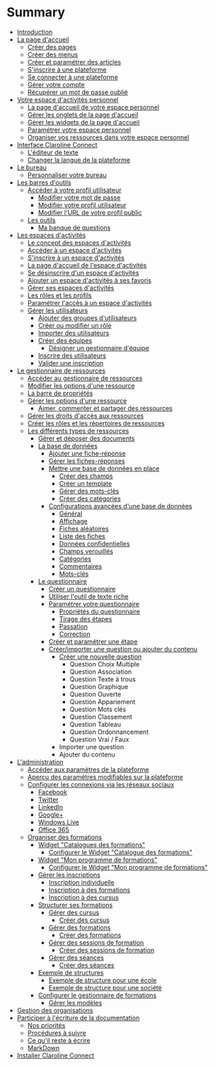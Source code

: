 # Summary

* [Introduction](README.md)
* [La page d'accueil](home/homepage.md)
  * [Créer des pages](home/create-pages.md)
  * [Créer des menus](home/create-menus.md)
  * [Créer et paramétrer des articles](home/create-articles.md)
  * [S'inscrire à une plateforme](home/platform-subscription.md)
  * [Se connecter à une plateforme](home/platform-connexion.md)
  * [Gérer votre compte](home/your-account.md)
  * [Récupérer un mot de passe oublié  ](home/forgotten-password.md)
* [Votre espace d'activités personnel](desktop/pers-wksp.md)
  * [La page d'accueil de votre espace personnel](desktop/pers-wksp-homepage.md)
  * [Gérer les onglets de la page d'accueil](desktop/home-tab.md)
  * [Gérer les widgets de la page d'accueil](desktop/create-widget.md)
  * [Paramétrer votre espace personnel](desktop/pers-wksp-parameters.md)
  * [Organiser vos ressources dans votre espace personnel](desktop/organize-resources.md)
* [Interface Claroline Connect](interface/cc-interface.md)
  * [L'éditeur de texte](interface/text-editor.md)
  * [Changer la langue de la plateforme](interface/change-language.md)
* [Le bureau](desktop/desktop.md)
  * [Personnaliser votre bureau](desktop/customize-desktop.md)
* [Les barres d'outils](tools/toolbars.md)
  * [Accéder à votre profil utilisateur](tools/access-user-profile.md)
    * [Modifier votre mot de passe](tools/edit-password.md)
    * [Modifier votre profil utilisateur](tools/edit-profile.md)
    * [Modifier l'URL de votre profil public](tools/edit-url.md)
  * [Les outils](tools/tools.md)
    * [Ma banque de questions](tools/bank_questions.md)
* [Les espaces d'activités](workspaces/wksp.md)
  * [Le concept des espaces d'activités](workspaces/workspaces.md)
  * [Accéder à un espace d'activités](workspaces/access-workspace.md)
  * [S'inscrire à un espace d'activités](workspaces/workspace-subscription.md)
  * [La page d'accueil de l'espace d'activités](workspaces/ws-homepage.md)
  * [Se désinscrire d'un espace d'activités](workspaces/workspace-unsubscription.md)
  * [Ajouter un espace d'activités à ses favoris](workspaces/add-favorite.md)
  * [Gérer ses espaces d'activités](workspaces/manage-workspaces.md)
  * [Les rôles et les profils](workspaces/roles-profiles.md)
  * [Paramétrer l'accès à un espace d'activités](workspaces/access-wksp-parameters.md)
  * [Gérer les utilisateurs](tools/manage-users.md)
    * [Ajouter des groupes d'utilisateurs](tools/add-groups.md)
    * [Créer ou modifier un rôle](tools/create-role.md)
    * [Importer des utilisateurs](tools/import-users.md)
    * [Créer des équipes](tools/create-teams.md)
      * [Désigner un gestionnaire d'équipe](tools/manage-teams.md)
    * [Inscrire des utilisateurs](tools/subscribe-users.md)
    * [Valider une inscription](tools/validate-subscription.md)
* [Le gestionnaire de ressources](resources/resources.md)
  * [Accéder au gestionnaire de ressources](resources/access-resources.md)
  * [Modifier les options d'une ressource](resources/options-resources.md)
  * [La barre de propriétés](resources/property-bar.md)
  * [Gérer les options d'une ressource](resources/manage-options-resource.md)
    * [Aimer, commenter et partager des ressources](resources/like-resources.md)
  * [Gérer les droits d'accès aux ressources](resources/manage-rights-resources.md)
  * [Créer les rôles et les répertoires de ressources](resources/create-roles-directories.md)
  * [Les différents types de ressources](resources/types-resources.md)
    * [Gérer et déposer des documents](resources/manage-documents.md)
    * [La base de données](resources/clacoForm/form.md)
      * [Ajouter une fiche-réponse](resources/clacoForm/create-files.md)
      * [Gérer les fiches-réponses](resources/clacoForm/manage-files.md)
      * [Mettre une base de données en place](resources/clacoForm/form-cfg.md)
        * [Créer des champs](resources/clacoForm/form-fild.md)
        * [Créer un template](resources/clacoForm/form-templates.md)
        * [Gérer des mots-clés](resources/clacoForm/form-keyword.md)
        * [Créer des catégories](resources/clacoForm/form-category.md)
      * [Configurations avancées d'une base de données](resources/clacoForm/form-cfg2.md)
        * [Général](resources/clacoForm/form-general.md)
        * [Affichage](resources/clacoForm/form-display.md)
        * [Fiches aléatoires](resources/clacoForm/form-random.md)
        * [Liste des fiches](resources/clacoForm/form-listing.md)
        * [Données confidentielles](resources/clacoForm/form-metadata.md)
        * [Champs verouillés](resources/clacoForm/form-locked.md)
        * [Catégories](resources/clacoForm/form-categorys.md)
        * [Commentaires](resources/clacoForm/form-comments.md)
        * [Mots-clés](resources/clacoForm/form-keywords.md)
    * [Le questionnaire](resources/quiz/quiz.md)
      * [Créer un questionnaire](resources/quiz/create_quiz.md)
      * [Utiliser l'outil de texte riche](resources/quiz/rich_text_tool.md)
      * [Paramétrer votre questionnaire](resources/quiz/quiz_parameters.md)
        * [Propriétés du questionnaire](resources/quiz/quiz_parameters_properties.md)
        * [Tirage des étapes](resources/quiz/quiz_parameters_step_picking.md)
        * [Passation](resources/quiz/quiz_parameters_signing.md)
        * [Correction](resources/quiz/quiz_parameters_correction.md)
      * [Créer et paramétrer une étape](resources/quiz/create_step.md)
      * [Créer/importer une question ou ajouter du contenu](resources/quiz/create_question.md)
        * [Créer une nouvelle question](resources/quiz/create_new_question.md)
          * Question Choix Multiple
          * Question Association
          * Question Texte à trous
          * Question Graphique
          * Question Ouverte
          * Question Appariement
          * Question Mots clés
          * Question Classement
          * Question Tableau
          * Question Ordonnancement
          * Question Vrai / Faux
        * Importer une question
        * Ajouter du contenu
* [L'administration](admin/administration.md)
  * [Accéder aux paramètres de la plateforme](admin/platform-cfg.md)
  * [Aperçu des paramètres modifiables sur la plateforme](admin/platform-parameters.md)
  * [Configurer les connexions via les réseaux sociaux](admin/oauth/oauth.md)
    * [Facebook](admin/oauth/facebook.md)
    * [Twitter](admin/oauth/twitter.md)
    * [LinkedIn](admin/oauth/linkedin.md)
    * [Google+](admin/oauth/google+.md)
    * [Windows Live](admin/oauth/windows-live.md)
    * [Office 365](admin/oauth/office-365.md)
  * [Organiser des formations](admin/cursus/formations.md)
    * [Widget "Catalogues des formations"](admin/cursus/widget-formationslisting.md)
      * [Configurer le Widget "Catalogue des formations"](admin/cursus/widget-formationlisting-config.md)
    * [Widget "Mon programme de formations"](admin/cursus/widget-myformations.md)
      * [Configurer le Widget "Mon programme de formations"](admin/cursus/widget-myformations-config.md)
    * [Gérer les inscriptions](admin/cursus/admin-inscriptions.md)
      * [Inscription individuelle](admin/cursus/individual-inscriptions.md)
      * [Inscription à des formations](admin/cursus/formations-inscriptions.md)
      * [Inscription à des cursus](admin/cursus/cursus-inscriptions.md)
    * [Structurer ses formations](admin/cursus/admin-formations.md)
      * [Gérer des cursus](admin/cursus/admin-cursus.md)
        * [Créer des cursus](admin/cursus/create-cursus.md)
      * [Gérer des formations](admin/cursus/admin-trainings.md)
        * [Créer des formations](admin/cursus/create-trainings.md)
      * [Gérer des sessions de formation](admin/cursus/admin-sessions.md)
        * [Créer des sessions de formation](admin/cursus/create-sessions.md)
      * [Gérer des séances](admin/cursus/admin-sessions-events.md)
        * [Créer des séances](admin/cursus/create-sessions-events.md)
    * [Exemple de structures](admin/cursus/examples.md)
      * [Exemple de structure pour une école](admin/cursus/example-school.md)
      * [Exemple de structure pour une société](admin/cursus/example-business.md)
    * [Configurer le gestionnaire de formations](admin/cursus/general-config.md)
      * [Gérer les modèles](admin/cursus/models-config.md)
* [Gestion des organisations](gestion-des-organisations.md)
* [Participer à l'écriture de la documentation](doc/doc.md)
  * [Nos priorités](doc/nos-priorites.md)
  * [Procédures à suivre](doc/process.md)
  * [Ce qu'il reste à écrire](doc/remaining-articles.md)
  * [MarkDown](doc/markdown.md)
* [Installer Claroline Connect](install/installation.md)

